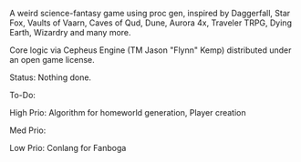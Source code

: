 A weird science-fantasy game using proc gen, inspired by Daggerfall, Star Fox, Vaults of Vaarn, Caves of Qud, Dune, Aurora 4x, Traveler TRPG, Dying Earth, Wizardry and many more. 

Core logic via Cepheus Engine (TM Jason "Flynn" Kemp) distributed under an open game license.

Status: Nothing done.

To-Do:

High Prio: Algorithm for homeworld generation, Player creation

Med Prio: 

Low Prio: Conlang for Fanboga
